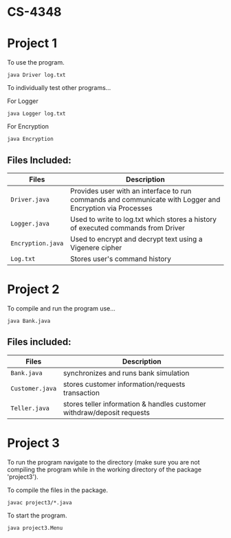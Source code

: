# CS-4348
# Project 1

To use the program.
```
java Driver log.txt
```

To individually test other programs...

For Logger
```
java Logger log.txt
```
For Encryption
```
java Encryption
```

## Files Included:
| Files | Description | 
| --- | --- |
| ```Driver.java``` | Provides user with an interface to run commands and communicate with Logger and Encryption via Processes |
| ```Logger.java``` | Used to write to log.txt which stores a history of executed commands from Driver |
| ```Encryption.java``` | Used to encrypt and decrypt text using a Vigenere cipher |
| ```Log.txt``` | Stores user's command history |

# Project 2
To compile and run the program use...
```
java Bank.java
```

## Files included:
| Files | Description | 
| --- | --- |
| ```Bank.java``` | synchronizes and runs bank simulation |
| ```Customer.java``` | stores customer information/requests transaction |
| ```Teller.java``` | stores teller information & handles customer withdraw/deposit requests |

# Project 3
To run the program navigate to the directory (make sure you are not compiling the program while in the working directory of the package 'project3').

To compile the files in the package.
```
javac project3/*.java
``` 

To start the program.
```
java project3.Menu
```
